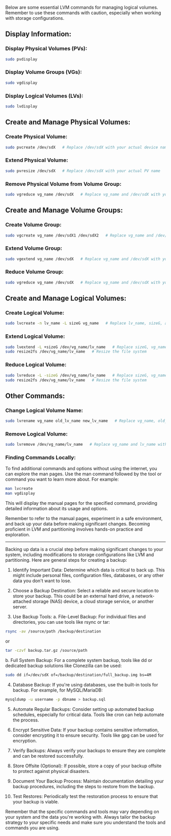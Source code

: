 Below are some essential LVM commands for managing logical volumes. Remember to use these commands with caution, especially when working with storage configurations.

## Display Information:
### Display Physical Volumes (PVs):

```bash
sudo pvdisplay
```

### Display Volume Groups (VGs):

```bash
sudo vgdisplay
```

### Display Logical Volumes (LVs):

```bash
sudo lvdisplay
```

## Create and Manage Physical Volumes:
### Create Physical Volume:

```bash
sudo pvcreate /dev/sdX   # Replace /dev/sdX with your actual device name
```

### Extend Physical Volume:

```bash
sudo pvresize /dev/sdX   # Replace /dev/sdX with your actual PV name
```

### Remove Physical Volume from Volume Group:

```bash
sudo vgreduce vg_name /dev/sdX   # Replace vg_name and /dev/sdX with your VG name and PV to be removed
```

## Create and Manage Volume Groups:
### Create Volume Group:

```bash
sudo vgcreate vg_name /dev/sdX1 /dev/sdX2   # Replace vg_name and /dev/sdX1, /dev/sdX2 with your desired VG name and PVs
```

### Extend Volume Group:

```bash
sudo vgextend vg_name /dev/sdX   # Replace vg_name and /dev/sdX with your VG name and additional PV
```

### Reduce Volume Group:

```bash
sudo vgreduce vg_name /dev/sdX   # Replace vg_name and /dev/sdX with your VG name and PV to be removed
```

## Create and Manage Logical Volumes:
### Create Logical Volume:

```bash
sudo lvcreate -n lv_name -L sizeG vg_name   # Replace lv_name, sizeG, and vg_name with your desired LV name, size, and VG name
```

### Extend Logical Volume:

```bash
sudo lvextend -L +sizeG /dev/vg_name/lv_name   # Replace sizeG, vg_name, and lv_name with your desired size, VG, and LV names
sudo resize2fs /dev/vg_name/lv_name   # Resize the file system
```

### Reduce Logical Volume:

```bash
sudo lvreduce -L -sizeG /dev/vg_name/lv_name   # Replace sizeG, vg_name, and lv_name with your desired size, VG, and LV names
sudo resize2fs /dev/vg_name/lv_name   # Resize the file system
```

## Other Commands:
### Change Logical Volume Name:

```bash
sudo lvrename vg_name old_lv_name new_lv_name   # Replace vg_name, old_lv_name, and new_lv_name with your VG name and old/new LV names
```

### Remove Logical Volume:

```bash
sudo lvremove /dev/vg_name/lv_name   # Replace vg_name and lv_name with your VG and LV names
```

### Finding Commands Locally:
To find additional commands and options without using the internet, you can explore the man pages. Use the man command followed by the tool or command you want to learn more about. For example:

```bash
man lvcreate
man vgdisplay
```

This will display the manual pages for the specified command, providing detailed information about its usage and options.

Remember to refer to the manual pages, experiment in a safe environment, and back up your data before making significant changes. Becoming proficient in LVM and partitioning involves hands-on practice and exploration.

---

Backing up data is a crucial step before making significant changes to your system, including modifications to storage configurations like LVM and partitioning. Here are general steps for creating a backup:

1. Identify Important Data:
Determine which data is critical to back up. This might include personal files, configuration files, databases, or any other data you don't want to lose.

2. Choose a Backup Destination:
Select a reliable and secure location to store your backup. This could be an external hard drive, a network-attached storage (NAS) device, a cloud storage service, or another server.

3. Use Backup Tools:
a. File-Level Backup:
For individual files and directories, you can use tools like rsync or tar:

```bash
rsync -av /source/path /backup/destination
```

or

```bash
tar -czvf backup.tar.gz /source/path
```

b. Full System Backup:
For a complete system backup, tools like dd or dedicated backup solutions like Clonezilla can be used:

```bash
sudo dd if=/dev/sdX of=/backup/destination/full_backup.img bs=4M
```

4. Database Backup:
If you're using databases, use the built-in tools for backup. For example, for MySQL/MariaDB:

```bash
mysqldump -u username -p dbname > backup.sql
```

5. Automate Regular Backups:
Consider setting up automated backup schedules, especially for critical data. Tools like cron can help automate the process.

6. Encrypt Sensitive Data:
If your backup contains sensitive information, consider encrypting it to ensure security. Tools like gpg can be used for encryption.

7. Verify Backups:
Always verify your backups to ensure they are complete and can be restored successfully.

8. Store Offsite (Optional):
If possible, store a copy of your backup offsite to protect against physical disasters.

9. Document Your Backup Process:
Maintain documentation detailing your backup procedures, including the steps to restore from the backup.

10. Test Restores:
Periodically test the restoration process to ensure that your backup is viable.

Remember that the specific commands and tools may vary depending on your system and the data you're working with. Always tailor the backup strategy to your specific needs and make sure you understand the tools and commands you are using.